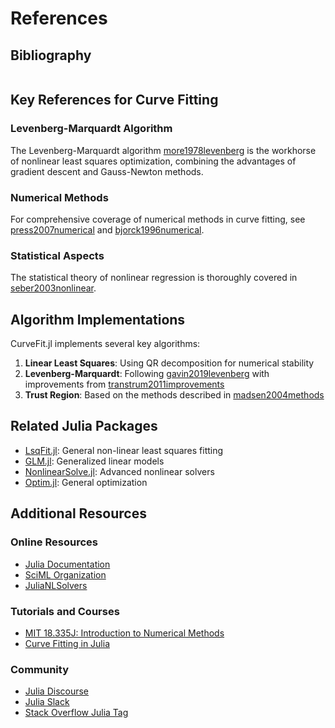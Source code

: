 # References

## Bibliography

```@bibliography
```

## Key References for Curve Fitting

### Levenberg-Marquardt Algorithm
The Levenberg-Marquardt algorithm [more1978levenberg](@cite) is the workhorse of nonlinear least squares optimization, combining the advantages of gradient descent and Gauss-Newton methods.

### Numerical Methods
For comprehensive coverage of numerical methods in curve fitting, see [press2007numerical](@cite) and [bjorck1996numerical](@cite).

### Statistical Aspects
The statistical theory of nonlinear regression is thoroughly covered in [seber2003nonlinear](@cite).

## Algorithm Implementations

CurveFit.jl implements several key algorithms:

1. **Linear Least Squares**: Using QR decomposition for numerical stability
2. **Levenberg-Marquardt**: Following [gavin2019levenberg](@cite) with improvements from [transtrum2011improvements](@cite)
3. **Trust Region**: Based on the methods described in [madsen2004methods](@cite)

## Related Julia Packages

- [LsqFit.jl](https://github.com/JuliaNLSolvers/LsqFit.jl): General non-linear least squares fitting
- [GLM.jl](https://github.com/JuliaStats/GLM.jl): Generalized linear models
- [NonlinearSolve.jl](https://github.com/SciML/NonlinearSolve.jl): Advanced nonlinear solvers
- [Optim.jl](https://github.com/JuliaNLSolvers/Optim.jl): General optimization

## Additional Resources

### Online Resources
- [Julia Documentation](https://docs.julialang.org/)
- [SciML Organization](https://sciml.ai/)
- [JuliaNLSolvers](https://julianlsolvers.github.io/)

### Tutorials and Courses
- [MIT 18.335J: Introduction to Numerical Methods](https://ocw.mit.edu/courses/mathematics/)
- [Curve Fitting in Julia](https://julialang.org/blog/)

### Community
- [Julia Discourse](https://discourse.julialang.org/)
- [Julia Slack](https://julialang.org/slack/)
- [Stack Overflow Julia Tag](https://stackoverflow.com/questions/tagged/julia-lang)